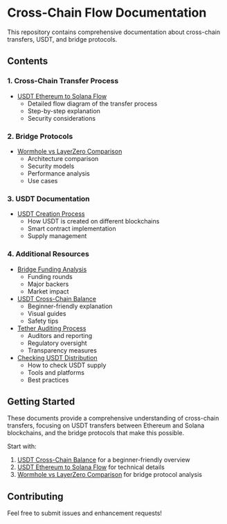 # Cross-Chain Flow Documentation

This repository contains comprehensive documentation about cross-chain transfers, USDT, and bridge protocols.

## Contents

### 1. Cross-Chain Transfer Process
- [USDT Ethereum to Solana Flow](usdt-eth-to-solana-flow.md)
  - Detailed flow diagram of the transfer process
  - Step-by-step explanation
  - Security considerations

### 2. Bridge Protocols
- [Wormhole vs LayerZero Comparison](wormhole-vs-layerzero.md)
  - Architecture comparison
  - Security models
  - Performance analysis
  - Use cases

### 3. USDT Documentation
- [USDT Creation Process](usdt-creation-process.md)
  - How USDT is created on different blockchains
  - Smart contract implementation
  - Supply management

### 4. Additional Resources
- [Bridge Funding Analysis](bridge-funding-analysis.md)
  - Funding rounds
  - Major backers
  - Market impact
- [USDT Cross-Chain Balance](usdt-cross-chain-balance-simplified.md)
  - Beginner-friendly explanation
  - Visual guides
  - Safety tips
- [Tether Auditing Process](tether-auditing-process.md)
  - Auditors and reporting
  - Regulatory oversight
  - Transparency measures
- [Checking USDT Distribution](checking-usdt-distribution.md)
  - How to check USDT supply
  - Tools and platforms
  - Best practices

## Getting Started

These documents provide a comprehensive understanding of cross-chain transfers, focusing on USDT transfers between Ethereum and Solana blockchains, and the bridge protocols that make this possible.

Start with:
1. [USDT Cross-Chain Balance](usdt-cross-chain-balance-simplified.md) for a beginner-friendly overview
2. [USDT Ethereum to Solana Flow](usdt-eth-to-solana-flow.md) for technical details
3. [Wormhole vs LayerZero Comparison](wormhole-vs-layerzero.md) for bridge protocol analysis

## Contributing

Feel free to submit issues and enhancement requests!
